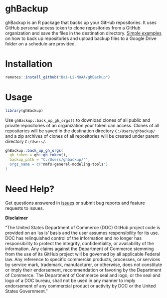 ghBackup
=========

ghBackup is an R package that backs up your GitHub repositories. It uses 
GitHub personal access token to clone repositories from a GitHub 
organization and save the files in the destination directory.
[Simple examples](https://bai-li-noaa.github.io/ghBackup/articles/) on how to back up repositories and upload backup files 
to a Google Drive folder on a schedule are provided. 

# Installation

```r
remotes::install_github("Bai-Li-NOAA/ghBackup")
```
# Usage
 
```r
library(ghBackup)
```

Use `ghBackup::back_up_gh_orgs()` to download clones of all public and 
private repositories of an organization your token can access. Clones of
all repositories will be saved in the destination directory
`C:/Users/ghbackup/` and a zip archives of clones of all repositories 
will be created under parent directory `C:/Users/`.

```r
ghBackup::back_up_gh_orgs(
  gh_token = gh::gh_token(),
  backup_path = "C:/Users/ghbackup/"",
  orgs_name = c("nmfs-general-modeling-tools")
)
```
# Need Help?

Get questions answered in 
[issues](https://github.com/Bai-Li-NOAA/ghBackup/issues) or submit bug 
reports and feature requests to issues. 

**Disclaimer**

“The United States Department of Commerce (DOC) GitHub project code is
provided on an ‘as is’ basis and the user assumes responsibility for its
use. DOC has relinquished control of the information and no longer has
responsibility to protect the integrity, confidentiality, or
availability of the information. Any claims against the Department of
Commerce stemming from the use of its GitHub project will be governed by
all applicable Federal law. Any reference to specific commercial
products, processes, or services by service mark, trademark,
manufacturer, or otherwise, does not constitute or imply their
endorsement, recommendation or favoring by the Department of Commerce.
The Department of Commerce seal and logo, or the seal and logo of a DOC
bureau, shall not be used in any manner to imply endorsement of any
commercial product or activity by DOC or the United States Government.”
